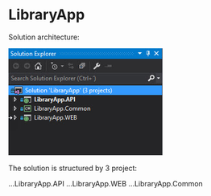 # LibraryApp

Solution architecture: 

![](./docs/images/solution_architecture.jpg)

The solution is structured by 3 project:

...LibraryApp.API 
...LibraryApp.WEB
...LibraryApp.Common